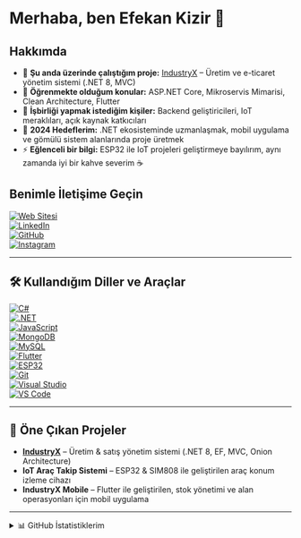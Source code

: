 # Merhaba, ben Efekan Kizir 👋

## Hakkımda

- 🔭 **Şu anda üzerinde çalıştığım proje:** [IndustryX](https://github.com/efekankzr) – Üretim ve e-ticaret yönetim sistemi (.NET 8, MVC)
- 🌱 **Öğrenmekte olduğum konular:** ASP.NET Core, Mikroservis Mimarisi, Clean Architecture, Flutter
- 👯 **İşbirliği yapmak istediğim kişiler:** Backend geliştiricileri, IoT meraklıları, açık kaynak katkıcıları
- 🥅 **2024 Hedeflerim:** .NET ekosisteminde uzmanlaşmak, mobil uygulama ve gömülü sistem alanlarında proje üretmek
- ⚡ **Eğlenceli bir bilgi:** ESP32 ile IoT projeleri geliştirmeye bayılırım, aynı zamanda iyi bir kahve severim ☕

## Benimle İletişime Geçin

[![Web Sitesi](https://img.shields.io/badge/Website-000000?style=for-the-badge&logo=About.me&logoColor=white)](https://efekankizir.com)  
[![LinkedIn](https://img.shields.io/badge/LinkedIn-0077B5?style=for-the-badge&logo=linkedin&logoColor=white)](https://www.linkedin.com/in/efekan-kizir-484307229/)  
[![GitHub](https://img.shields.io/badge/GitHub-181717?style=for-the-badge&logo=github&logoColor=white)](https://github.com/efekankzr)  
[![Instagram](https://img.shields.io/badge/Instagram-E4405F?style=for-the-badge&logo=instagram&logoColor=white)](https://www.instagram.com/efekan_kzr/)

---

## 🛠️ Kullandığım Diller ve Araçlar

[![C#](https://img.shields.io/badge/C%23-239120?style=for-the-badge&logo=c-sharp&logoColor=white)](https://learn.microsoft.com/en-us/dotnet/csharp/)  
[![.NET](https://img.shields.io/badge/.NET-512BD4?style=for-the-badge&logo=dotnet&logoColor=white)](https://dotnet.microsoft.com/)  
[![JavaScript](https://img.shields.io/badge/JavaScript-F7DF1E?style=for-the-badge&logo=javascript&logoColor=black)](https://developer.mozilla.org/en-US/docs/Web/JavaScript)  
[![MongoDB](https://img.shields.io/badge/MongoDB-4EA94B?style=for-the-badge&logo=mongodb&logoColor=white)](https://www.mongodb.com/)  
[![MySQL](https://img.shields.io/badge/MySQL-00758F?style=for-the-badge&logo=mysql&logoColor=white)](https://www.mysql.com/)  
[![Flutter](https://img.shields.io/badge/Flutter-02569B?style=for-the-badge&logo=flutter&logoColor=white)](https://flutter.dev/)  
[![ESP32](https://img.shields.io/badge/ESP32-000000?style=for-the-badge&logo=arduino&logoColor=white)](https://www.espressif.com/en/products/socs/esp32)  
[![Git](https://img.shields.io/badge/Git-F05032?style=for-the-badge&logo=git&logoColor=white)](https://git-scm.com/)  
[![Visual Studio](https://img.shields.io/badge/Visual%20Studio-5C2D91?style=for-the-badge&logo=visual-studio&logoColor=white)](https://visualstudio.microsoft.com/)  
[![VS Code](https://img.shields.io/badge/VS%20Code-007ACC?style=for-the-badge&logo=visual-studio-code&logoColor=white)](https://code.visualstudio.com/)

---

## 🚀 Öne Çıkan Projeler

- **[IndustryX](https://github.com/efekankzr)** – Üretim & satış yönetim sistemi (.NET 8, EF, MVC, Onion Architecture)  
- **IoT Araç Takip Sistemi** – ESP32 & SIM808 ile geliştirilen araç konum izleme cihazı  
- **IndustryX Mobile** – Flutter ile geliştirilen, stok yönetimi ve alan operasyonları için mobil uygulama  

---

<details>
  <summary>📊 GitHub İstatistiklerim</summary>

  <img alt="Efekan Kizir'in GitHub Stats" src="https://github-readme-stats.vercel.app/api?username=efekankzr&show_icons=true&theme=github_dark&hide_border=false&title_color=ff652f&icon_color=FFE400" />

</details>
